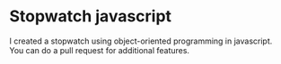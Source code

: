 # Stopwatch javascript
I created a stopwatch using object-oriented programming in javascript.  
You can do a pull request for additional features. 
